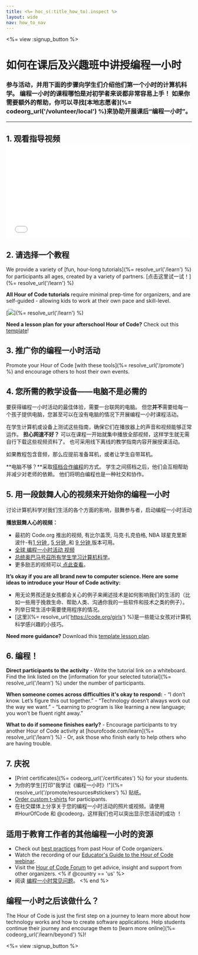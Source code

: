 ```yaml
---
title: <%= hoc_s(:title_how_to).inspect %>
layout: wide
nav: how_to_nav
---
```

<%= view :signup_button %>

# 如何在课后及兴趣班中讲授编程一小时

### 参与活动，并用下面的步骤向学生们介绍他们第一个小时的计算机科学。 编程一小时的课程哪怕是对初学者来说都非常容易上手！ 如果你需要额外的帮助，你可以寻找[本地志愿者](%= codeorg_url('/volunteer/local') %)来协助开展课后“编程一小时”。

* * *

## 1. 观看指导视频 <iframe width="500" height="255" src="//www.youtube.com/embed/SrnvvWDm73k" frameborder="0" allowfullscreen mark="crwd-mark"></iframe> 

## 2. 请选择一个教程

We provide a variety of [fun, hour-long tutorials](%= resolve_url('/learn') %) for participants all ages, created by a variety of partners. [点击这里试一试！](%= resolve_url('/learn') %)

**All Hour of Code tutorials** require minimal prep-time for organizers, and are self-guided - allowing kids to work at their own pace and skill-level.

[![](/images/fit-700/tutorials.png)](%= resolve_url('/learn') %)

**Need a lesson plan for your afterschool Hour of Code?** Check out this [template](/files/AfterschoolEducatorLessonPlanOutline.docx)!

## 3. 推广你的编程一小时活动

Promote your Hour of Code [with these tools](%= resolve_url('/promote') %) and encourage others to host their own events.

## 4. 您所需的教学设备——电脑不是必需的

要获得编程一小时活动的最佳体验，需要一台联网的电脑。 但您**并不**需要给每一个孩子提供电脑，您甚至可以在没有电脑的情况下开展编程一小时课程活动。

在学生计算机或设备上测试这些指南，确保它们在播放器上的声音和视频能够正常运作。 **担心网速不好？** 可以在课程一开始就集中播放全部视频，这样学生就无需自行下载这些视频资料了。 也可采用线下离线的教学指南内容开展授课活动。

如果教程包含音频，那么应提前准备耳机，或者让学生自带耳机。

**电脑不够？**采取[搭档合作编程](https://www.youtube.com/watch?v=vgkahOzFH2Q)的方式。 学生之间搭档之后，他们会互相帮助并减少对老师的依赖。 他们将明白编程也是一种社交和协作。

## 5. 用一段鼓舞人心的视频来开始你的编程一小时

讨论计算机科学对我们生活的各个方面的影响，鼓舞参与者，启动编程一小时活动

**播放鼓舞人心的视频：**

- 最初的 Code.org 推出的视频, 有比尔盖茨, 马克·扎克伯格, NBA 球星克里斯波什-有[1 分钟 ](https://www.youtube.com/watch?v=qYZF6oIZtfc), [ 5 分钟 ](https://www.youtube.com/watch?v=nKIu9yen5nc),和 [9 分钟 ](https://www.youtube.com/watch?v=dU1xS07N-FA) 版本可用。
- [全球 编程一小时活动 视频 ](https://www.youtube.com/watch?v=KsOIlDT145A)
- [总统奥巴马号召所有学生学习计算机科学](https://www.youtube.com/watch?v=6XvmhE1J9PY)。
- 更多励志的视频可以[ 点此查看](https://www.youtube.com/playlist?list=PLzdnOPI1iJNfpD8i4Sx7U0y2MccnrNZuP)。

**It’s okay if you are all brand new to computer science. Here are some ideas to introduce your Hour of Code activity:**

- 用无论男孩还是女孩都会关心的例子来阐述技术是如何影响我们的生活的（比如一些用于挽救生命、帮助人类、沟通你我的一些软件和技术之类的例子）。
- 列举日常生活中需要使用程序的情况。
- [这里](%= resolve_url('https://code.org/girls') %)是一些能让女孩对计算机科学感兴趣的小技巧。

**Need more guidance?** Download this [template lesson plan](/files/AfterschoolEducatorLessonPlanOutline.docx).

## 6. 编程！

**Direct participants to the activity** - Write the tutorial link on a whiteboard. Find the link listed on the [information for your selected tutorial](%= resolve_url('/learn') %) under the number of participants.

**When someone comes across difficulties it's okay to respond:** - “I don’t know. Let’s figure this out together.” - “Technology doesn’t always work out the way we want.” - “Learning to program is like learning a new language; you won’t be fluent right away.”

**What to do if someone finishes early?** - Encourage participants to try another Hour of Code activity at [hourofcode.com/learn](%= resolve_url('/learn') %) - Or, ask those who finish early to help others who are having trouble.

## 7. 庆祝

- [Print certificates](%= codeorg_url('/certificates') %) for your students.
- 为你的学生[打印"我学过《编程一小时》!"](%= resolve_url('/promote/resources#stickers') %) 贴纸。
- [Order custom t-shirts](http://blog.code.org/post/132608499493/hour-of-code-shirts-and-more) for participants.
- 在社交媒体上分享关于您的编程一小时活动的照片或视频。请使用 #HourOfCode 和 @codeorg，这样我们也可以突出显示您活动的成功 ！

## 适用于教育工作者的其他编程一小时的资源

- Check out [best practices](http://www.slideshare.net/TeachCode/hour-of-code-best-practices-for-successful-educators-51273466) from past Hour of Code organizers.
- Watch the recording of our [Educator's Guide to the Hour of Code webinar](https://youtu.be/EJeMeSW2-Mw).
- Visit the [Hour of Code Forum](http://forum.code.org/c/plc/hour-of-code) to get advice, insight and support from other organizers. <% if @country == 'us' %>
- 阅读 [编程一小时常见问题](https://support.code.org/hc/en-us/categories/200147083-Hour-of-Code)。 <% end %>

## 编程一小时之后该做什么？

The Hour of Code is just the first step on a journey to learn more about how technology works and how to create software applications. Help students continue their journey and encourage them to [learn more online](%= codeorg_url('/learn/beyond') %)!

<%= view :signup_button %>